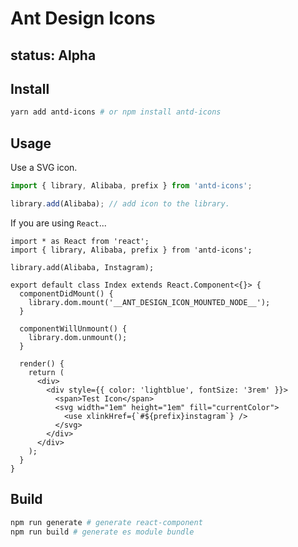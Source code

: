 # Ant Design Icons

## status: **Alpha**

## Install

```bash
yarn add antd-icons # or npm install antd-icons
```

## Usage

Use a SVG icon.

```ts
import { library, Alibaba, prefix } from 'antd-icons';

library.add(Alibaba); // add icon to the library.
```

If you are using `React`...
```tsx
import * as React from 'react';
import { library, Alibaba, prefix } from 'antd-icons';

library.add(Alibaba, Instagram);

export default class Index extends React.Component<{}> {
  componentDidMount() {
    library.dom.mount('__ANT_DESIGN_ICON_MOUNTED_NODE__');
  }

  componentWillUnmount() {
    library.dom.unmount();
  }

  render() {
    return (
      <div>
        <div style={{ color: 'lightblue', fontSize: '3rem' }}>
          <span>Test Icon</span>
          <svg width="1em" height="1em" fill="currentColor">
            <use xlinkHref={`#${prefix}instagram`} />
          </svg>
        </div>
      </div>
    );
  }
}
```

## Build
```bash
npm run generate # generate react-component
npm run build # generate es module bundle
```
